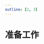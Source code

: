 ```yaml
---
outline: [2, 3]
---
```


# 准备工作

<!-- ::: danger 注意
**_所有的步骤，请按照截图操作，一步一步操作。_**
:::

## 硬件准备

> [!TIP]
> 我们将主板上安装 MTKMBOX-FPGA 开发板 的电脑称为`主机`，没有安装 MTKMBOX-FPGA 开发板 的电脑称为`副机`，下文中的`主机`和`副机`均指代这两种电脑。

### 一、检查 MTKMBOX-FPGA 开发板包装完整性

建议您收到货后检查包装完整性，如有破损请拒收。如有问题请联系客服。

一般情况下，包装内含有以下物品，如有其他配件请以实物为准。

| 名称                         | 数量 |
| ---------------------------- | ---- |
| MTKMBOX-FPGA 开发板(XA7A75T) | 1    |
| USB-A to Type-C 数据线       | 1    |
| 散热风扇\*                   | 1    |
| 说明书                       | 1    |
| 合格证                       | 1    |

> [!INFO]
> 散热风扇为选配，若未选配，则包装内未含有散热风扇\*1

::: danger 注意

- 本产品并非玩具，不适合未满 18 岁的人士使用。请勿让儿童接触，严禁在有儿童出现的场景使用本产品。
  :::

::: danger **_注意_**

- **_本产品严禁用于违反中华人民共和国国家法律的一切途径，如客户私自非法使用所产生的法律安全问题与我司无关，使用者承诺仅出于正当目的使用本产品，拆封后视为同意本条款。_**
  :::

### 二、检查主机

**请确保您的主机满足以下要求：**

- 操作系统：Windows 10 64 位及以上`*（必须）`
- 具有`Pcie3.0 `x1 或以上的接口`*（必须）`
- 确保 Pcie 不会被显卡等其他设备遮挡，否则可能会影响 MTKMBOX-FPGA 开发板的正常使用
- 如果您的主机 Pcie 接口被遮挡，请选购转接卡，确保 Pcie 接口可以正常使用，购买地址：[转接卡](http://www.taobao.com)
- 如果您的主机是笔记本电脑，请确保您的电脑支持转接 Pcie 设备，购买地址：[USB3.2 转 Pcie 转接卡](http://www.taobao.com)

| 配置项   | 主机推荐配置                                                                    | 副机最低要求                                                                                    |
| -------- | ------------------------------------------------------------------------------- | ----------------------------------------------------------------------------------------------- |
| 操作系统 | Windows® 10 ，11(64 位),                                                        | Windows® 7，8，8.1，10，11 (64 位)                                                              |
| 处理器   | Intel® Core™ i5 10400 或 Core™ i3 12400 或 AMD Ryzen™ 5 3600X 或 Ryzen™ 5 5600X | Intel® Core™ i7 4790 或 Core™ i3 8350 或 Core™ i3 9350F 或 AMD Ryzen™ 5 1500X 或 Ryzen™ 5 3400G |
| 内存     | 32 GB RAM 及以上                                                                | 8 GB RAM 及以上                                                                                 |
| 显卡     | NVIDIA® GeForce® GTX 3060 或 GTX 4060 或 AMD Radeon™ RX 6700XTX 及以上          | 如果 CPU 集成显卡，则不需要安装独立显卡，否则，请选择安装一块最低配置的独立显卡                 |

## 软件准备

::: warning 注意
该步操作是在`副机`中
:::

#### 一、副机必用软件下载

::: tip 软件下载

- 请确保您的`副机`电脑已经联网，将以下表格中的软件下载到`副机`中
- 推荐下载`AllFpgaTool`\*，该合集包包括了安装所需全部软件。
  :::

| 软件名称                | 下载地址一                                                 | 下载地址二                                                 |
| ----------------------- | ---------------------------------------------------------- | ---------------------------------------------------------- |
| AllFpgaTool 合集 `推荐` | [夸克网盘地址](https://www.baidu.com)                      | [本地下载](../../src/soft/AllFpgaTool.zip)                 |
| FTDI 驱动包             | [官方下载地址\*](https://www.ftdichip.cn/Drivers/D3XX.htm) | [本地下载](../../src/soft/1_FT601Driver.exe)               |
| 系统运行库              | [下载地址](https://www.baidu.com)                          | [本地下载](../../src/soft/2_ALL_VC++.exe)                  |
| DoKan library           | [官方网站](https://dokan-dev.github.io/)                   | [本地下载](../../src/soft/Dokan_x64_v2.2.0.1000.zip)       |
| 测速软件                | [夸克网盘地址](../../src/soft/TestSpeed.zip)               | [本地下载](../../src/soft/TestSpeed.zip)                   |
| Todesk 远程             | [官方网站\*](https://www.Todesk.com)                       | [官网下载](https://dl.todesk.com/windows/ToDesk_Setup.exe) |
| WinRAR 解压缩工具       | [官方下载地址\*](https://www.rarlab.com/download.htm)      | 推荐官网下载最新                                           |
| 7zip 解压缩工具         | [官方下载地址\*](https://www.7-zip.org/download.html)      | [本地下载](../../src/soft/7z2408-x64.exe)                  |

::: info

- `AllFpgaTool合集`本站点上的所有软件和资料均为软件作者提供和网友推荐收集整理而来，仅供学习和研究使用。
- `官方下载地址`指软件开发者官方下载地址。
  :::

#### 二、解压下载的文件（`AllFpgaTool合集`为例）

> 将`AllFpgaTool合集`解压至`副机`桌面(或者其他您方便查找的位置)。
>
> 打开`AllFpgaTool合集`文件夹，您的文件夹目录应该是下图所示：

```shell
AllFpgaTool合集
     │
     ├─CH347_UART串口驱动
     │       └─CH347_UART串口驱动.exe
     │
     ├─FT601Q-B芯片组驱动
     │       └─必须安装1_FT601Driver.exe
     │
     ├─常用工具
     │       ├─7z2408-x64.exe
     │       └─ToDesk_Setup.exe
     │
     ├─提取芯片DNA_ID工具
     │       └─DNA_ID_提取工具.zip
     │
     ├─测速工具
     │       ├─测速工具（一）.zip
     │       └─测速工具（二）.zip
     │
     ├─烧录固件工具
     │       └─75T_Update_Tools.zip
     │
     └─系统运行库
             ├─必须安装2_Dokan_x64_v2.2.0.1000.msi
             └─必须安装3_VC++系统库集合.exe
``` -->
